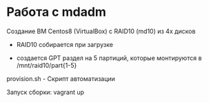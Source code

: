 Работа с  mdadm
===============

Создание ВМ Centos8 (VirtualBox) c RAID10 (md10) из 4х дисков

- RAID10 собирается при загрузке

- создается GPT раздел на 5 партиций, которые монтируются в /mnt/raid10/part{1-5}

provision.sh - Скрипт автоматизации

Запуск сборки: vagrant up
